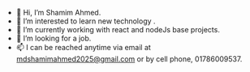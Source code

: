 - 👋 Hi, I’m Shamim Ahmed.
- 👀 I’m interested to learn new technology .
- 🌱 I’m currently working with react and nodeJs base projects.
- 💞️ I’m looking for a job. 
- 📫 I can be reached anytime via email at mdshamimahmed2025@gmail.com or by cell phone, 01786009537.


<!---
shamim1620/shamim1620 is a ✨ special ✨ repository because its `README.md` (this file) appears on your GitHub profile.
You can click the Preview link to take a look at your changes.
--->
